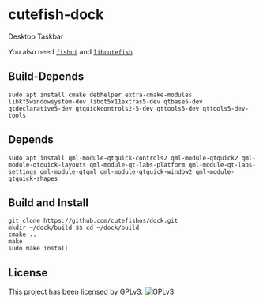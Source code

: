 # cutefish-dock
Desktop Taskbar

You also need [`fishui`](https://github.com/cutefishos/fishui) and [`libcutefish`](https://github.com/cutefishos/libcutefish).

## Build-Depends
```
sudo apt install cmake debhelper extra-cmake-modules libkf5windowsystem-dev libqt5x11extras5-dev qtbase5-dev qtdeclarative5-dev qtquickcontrols2-5-dev qttools5-dev qttools5-dev-tools
```

## Depends 
```
sudo apt install qml-module-qtquick-controls2 qml-module-qtquick2 qml-module-qtquick-layouts qml-module-qt-labs-platform qml-module-qt-labs-settings qml-module-qtqml qml-module-qtquick-window2 qml-module-qtquick-shapes
```

## Build and Install
```
git clone https://github.com/cutefishos/dock.git
mkdir ~/dock/build $$ cd ~/dock/build
cmake ..
make
sudo make install
```

## License

This project has been licensed by GPLv3.
![GPLv3](https://raw.githubusercontent.com/cutefish-ubuntu/cutefish-ubuntu.github.io/master/images/gpl3.png)

